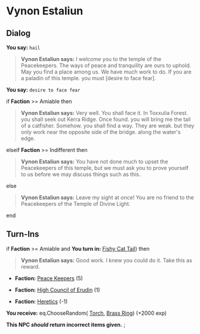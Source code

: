 # Vynon Estaliun
## Dialog

**You say:** `hail`



>**Vynon Estaliun says:** I welcome you to the temple of the Peacekeepers. The ways of peace and tranquility are ours to uphold. May you find a place among us. We have much work to do. If you are a paladin of this temple. you must [desire to face fear].

**You say:** `desire to face fear`



if **Faction** >= Amiable then 



>**Vynon Estaliun says:** Very well. You shall face it. In Toxxulia Forest. you shall seek out Kerra Ridge. Once found. you will bring me the tail of a catfisher. Somehow. you shall find a way. They are weak. but they only work near the opposite side of the bridge. along the water's edge.


elseif **Faction** >= Indifferent then



>**Vynon Estaliun says:** You have not done much to upset the Peacekeepers of this temple, but we must ask you to prove yourself to us before we may discuss things such as this.


else



>**Vynon Estaliun says:** Leave my sight at once! You are no friend to the Peacekeepers of the Temple of Divine Light.


end

## Turn-Ins




if **Faction** >= Amiable and  **You turn in:** [Fishy Cat Tail](/item/13884)) then 


>**Vynon Estaliun says:** Good work. I knew you could do it. Take this as reward.





* __Faction:__ [Peace Keepers](/faction/298) (5)


* __Faction:__ [High Council of Erudin](/faction/266) (1)


* __Faction:__ [Heretics](/faction/265) (-1)


 **You receive:** eq.ChooseRandom( [Torch](/item/13002), [Brass Ring](/item/13053)) (+2000 exp)

**This NPC *should* return incorrect items given.**
;

